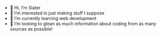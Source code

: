 - 👋 Hi, I’m Slater
- 👀 I’m interested in just making stuff I suppose
- 🌱 I’m currently learning web development
- 💞️ I’m looking to glean as much information about coding from as many sources as possible!
